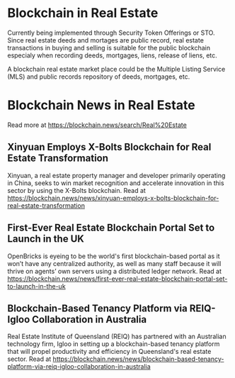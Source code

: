 # Blockchain in Real Estate
Currently being implemented through Security Token Offerings or STO. Since real estate deeds and mortages are public record, real estate transactions in buying and selling is suitable for the public blockchain especialy when recording deeds, mortgages, liens, release of liens, etc.

A blockchain real estate market place could be the Multiple Listing Service (MLS) and public records repository of deeds, mortgages, etc.

# Blockchain News in Real Estate
Read more at https://blockchain.news/search/Real%20Estate

## Xinyuan Employs X-Bolts Blockchain for Real Estate Transformation
Xinyuan, a real estate property manager and developer primarily operating in China, seeks to win market recognition and accelerate innovation in this sector by using the X-Bolts blockchain. Read at https://blockchain.news/news/xinyuan-employs-x-bolts-blockchain-for-real-estate-transformation

## First-Ever Real Estate Blockchain Portal Set to Launch in the UK
OpenBricks is eyeing to be the world's first blockchain-based portal as it won’t have any centralized authority, as well as many staff because it will thrive on agents’ own servers using a distributed ledger network. Read at https://blockchain.news/news/first-ever-real-estate-blockchain-portal-set-to-launch-in-the-uk

## Blockchain-Based Tenancy Platform via REIQ-Igloo Collaboration in Australia
Real Estate Institute of Queensland (REIQ) has partnered with an Australian technology firm, Igloo in setting up a blockchain-based tenancy platform that will propel productivity and efficiency in Queensland's real estate sector. Read at https://blockchain.news/news/blockchain-based-tenancy-platform-via-reiq-igloo-collaboration-in-australia